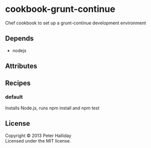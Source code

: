 cookbook-grunt-continue
=======================

Chef cookbook to set up a grunt-continue development environment

## Depends

- nodejs

## Attributes

## Recipes

### default

Installs Node.js, runs npm install and npm test

## License
Copyright &copy; 2013 Peter Halliday  
Licensed under the MIT license.
